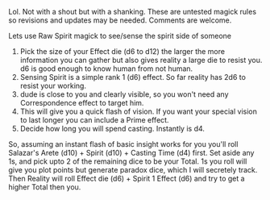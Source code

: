 Lol. Not with a shout but with a shanking.
These are untested magick rules so revisions and updates may be needed. Comments are welcome. 

Lets use Raw Spirit magick to see/sense the spirit side of someone
1. Pick the size of your Effect die (d6 to d12) the larger the more information you can gather but also gives reality a large die to resist you. d6 is good enough to know human from not human. 
2. Sensing Spirit is a simple rank 1 (d6) effect. So far reality has 2d6 to resist your working. 
3. dude is close to you and clearly visible, so you won't need any Correspondence effect to target him. 
4. This will give you a quick flash of vision. If you want your special vision to last longer you can include a Prime effect. 
5. Decide how long you will spend casting. Instantly is d4. 

So, assuming an instant flash of basic insight works for you you'll roll Salazar's Arete (d10) + Spirit (d10) + Casting Time (d4) first. Set aside any 1s, and pick upto 2 of the remaining dice to be your Total. 1s you roll will give you plot points but generate paradox dice, which I will secretely track.
Then Reality will roll Effect die (d6) + Spirit 1 Effect (d6) and try to get a higher Total then you. 

​
